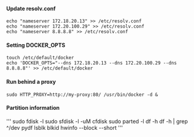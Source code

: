 
#### Update resolv.conf
```
echo "nameserver 172.18.20.13" >> /etc/resolv.conf
echo "nameserver 172.20.100.29" >> /etc/resolv.conf
echo "nameserver 8.8.8.8" >> /etc/resolv.conf
```

#### Setting DOCKER_OPTS
```
touch /etc/default/docker
echo 'DOCKER_OPTS="--dns 172.18.20.13 --dns 172.20.100.29 --dns 8.8.8.8"' >> /etc/default/docker
```

#### Run behind a proxy
```
sudo HTTP_PROXY=http://my-proxy:80/ /usr/bin/docker -d &
```

#### Partition information
'''
sudo fdisk -l
sudo sfdisk -l -uM
cfdisk 
sudo parted -l
df -h
df -h | grep ^/dev
pydf
lsblk
blkid
hwinfo --block --short
'''

